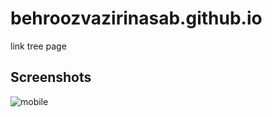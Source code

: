 # behroozvazirinasab.github.io


link tree page


## Screenshots

![mobile](https://user-images.githubusercontent.com/100210831/194480537-190c1c98-07a4-4ff4-b605-35d2c04b2a58.png) 
